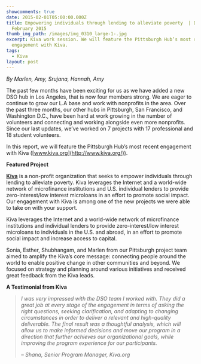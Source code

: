 ```yaml
---
showcomments: true
date: 2015-02-01T05:00:00.000Z
title: Empowering individuals through lending to alleviate poverty  | DSO Update
  February 2015
thumb_img_path: /images/img_0310_large-1-.jpg
excerpt: Kiva work session. We will feature the Pittsburgh Hub’s most recent
  engagement with Kiva.
tags:
  - Kiva
layout: post
---
```

*By Marlen, Amy, Srujana, Hannah, Amy*

The past few months have been exciting for us as we have added a new DSO hub in Los Angeles, that is now four members strong. We are eager to continue to grow our L.A base and work with nonprofits in the area. Over the past three months, our other hubs in Pittsburgh, San Francisco, and Washington D.C., have been hard at work growing in the number of volunteers and connecting and working alongside even more nonprofits. Since our last updates, we’ve worked on 7 projects with 17 professional and 18 student volunteers.

In this report, we will feature the Pittsburgh Hub’s most recent engagement with Kiva ([www.kiva.org](http://www.kiva.org/)).

**Featured Project**

**[Kiva](http://www.kiva.org/)** is a non-profit organization that seeks to empower individuals through lending to alleviate poverty. Kiva leverages the Internet and a world-wide network of microfinance institutions and U.S. individual lenders to provide zero-interest/low interest microloans in an effort to promote social impact. Our engagement with Kiva is among one of the new projects we were able to take on with your support.

Kiva leverages the Internet and a world-wide network of microfinance institutions and individual lenders to provide zero-interest/low interest microloans to individuals in the U.S. and abroad, in an effort to promote social impact and increase access to capital.

Sonia, Esther, Shubhangam, and Marlen from our Pittsburgh project team aimed to amplify the Kiva’s core message: connecting people around the world to enable positive change in other communities and beyond. We focused on strategy and planning around various initiatives and received great feedback from the Kiva leads.

**A Testimonial from Kiva**

> *I was very impressed with the DSO team I worked with. They did a great job at every stage of the engagement in terms of asking the right questions, seeking clarification, and adapting to changing circumstances in order to deliver a relevant and high-quality deliverable. The final result was a thoughtful analysis, which will allow us to make informed decisions and move our program in a direction that further achieves our organizational goals, while improving the program experience for our participants.*
>
> *– Shana, Senior Program Manager, Kiva.org*